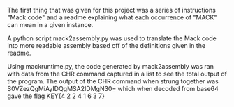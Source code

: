 The first thing that was given for this project was a series of instructions "Mack code" and a readme explaining what each occurrence of "MACK" can mean in a given instance.

A python script mack2assembly.py was used to translate the Mack code into more readable assembly based off of the definitions given in the readme. 

Using mackruntime.py, the code generated by mack2assembly was ran with data from the CHR command captured in a list to see the total output of the program.
The output of the CHR command when strung together was S0VZezQgMiAyIDQgMSA2IDMgN30= which when decoded from base64 gave the flag KEY{4 2 2 4 1 6 3 7}

